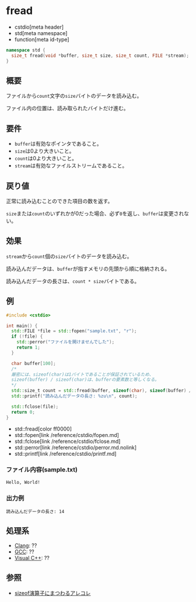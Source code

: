 # fread
* cstdio[meta header]
* std[meta namespace]
* function[meta id-type]

```cpp
namespace std {
  size_t fread(void *buffer, size_t size, size_t count, FILE *stream);
}
```

## 概要
ファイルから`count`文字の`size`バイトのデータを読み込む。

ファイル内の位置は、読み取られたバイトだけ進む。

## 要件
- `buffer`は有効なポインタであること。
- `size`は0より大きいこと。
- `count`は0より大きいこと。
- `stream`は有効なファイルストリームであること。

## 戻り値
正常に読み込むことのできた項目の数を返す。

`size`または`count`のいずれかが0だった場合、必ず`0`を返し、`buffer`は変更されない。

## 効果
`stream`から`count`個の`size`バイトのデータを読み込む。

読み込んだデータは、`buffer`が指すメモリの先頭から順に格納される。

読み込んだデータの長さは、`count * size`バイトである。

## 例
```cpp example
#include <cstdio>

int main() {
  std::FILE *file = std::fopen("sample.txt", "r");
  if (!file) {
    std::perror("ファイルを開けませんでした");
    return 1;
  }

  char buffer[100];
  /*
  厳密には、sizeof(char)は1バイトであることが保証されているため、
  sizeof(buffer) / sizeof(char)は、bufferの要素数と等しくなる。
  */
  std::size_t count = std::fread(buffer, sizeof(char), sizeof(buffer) / sizeof(char), file);
  std::printf("読み込んだデータの長さ: %zu\n", count);

  std::fclose(file);
  return 0;
}
```
* std::fread[color ff0000]
* std::fopen[link /reference/cstdio/fopen.md]
* std::fclose[link /reference/cstdio/fclose.md]
* std::perror[link /reference/cstdio/perror.md.nolink]
* std::printf[link /reference/cstdio/printf.md]

### ファイル内容(sample.txt)
```
Hello, World!
```

### 出力例
```
読み込んだデータの長さ: 14
```

## 処理系
- [Clang](/implementation.md#clang): ??
- [GCC](/implementation.md#gcc): ??
- [Visual C++](/implementation.md#visual_cpp): ??

## 参照
- [sizeof演算子にまつわるアレコレ](https://qiita.com/yohhoy/items/a2ab2900a2bd36c31879)